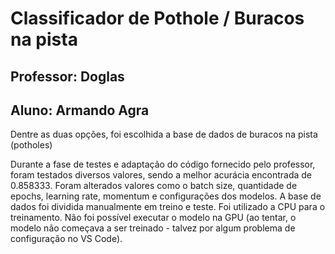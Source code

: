 # Classificador de Pothole / Buracos na pista

## Professor: Doglas
## Aluno: Armando Agra
 
Dentre as duas opções, foi escolhida a base de dados de buracos na pista (potholes)

Durante a fase de testes e adaptação do código fornecido pelo professor, foram testados diversos valores, sendo a melhor acurácia encontrada de 0.858333. Foram alterados valores como o batch size, quantidade de epochs, learning rate, momentum e configurações dos modelos.
A base de dados foi dividida manualmente em treino e teste.
Foi utilizado a CPU para o treinamento. Não foi possível executar o modelo na GPU (ao tentar, o modelo não começava a ser treinado - talvez por algum problema de configuração no VS Code).
